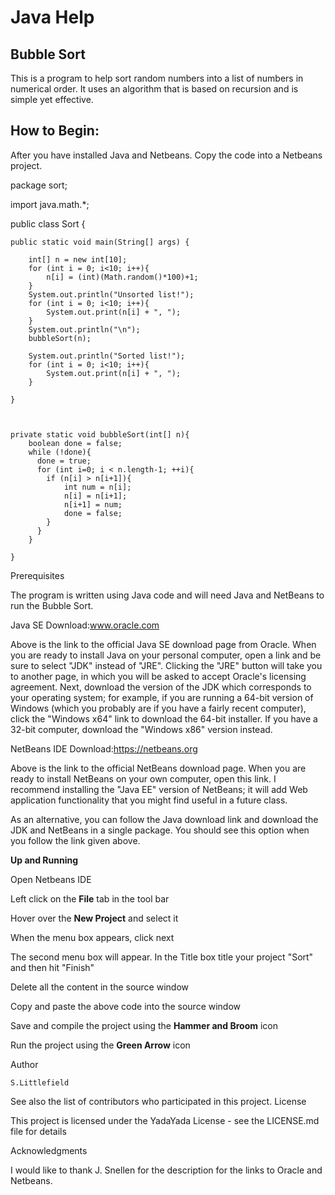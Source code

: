 # Java Help

## Bubble Sort

This is a program to help sort random numbers into a list of numbers in numerical order. It uses an algorithm that is based on recursion and is simple yet effective. 

## How to Begin:

After you have installed Java and Netbeans. Copy the code into a Netbeans project.

package sort;

import java.math.*;

public class Sort {

 
    public static void main(String[] args) {
        
        int[] n = new int[10];
        for (int i = 0; i<10; i++){
            n[i] = (int)(Math.random()*100)+1;
        }
        System.out.println("Unsorted list!");
        for (int i = 0; i<10; i++){
            System.out.print(n[i] + ", ");
        }    
        System.out.println("\n");
        bubbleSort(n);
        
        System.out.println("Sorted list!");
        for (int i = 0; i<10; i++){
            System.out.print(n[i] + ", ");
        }
    
    }    
          
    
    
    private static void bubbleSort(int[] n){
        boolean done = false;
        while (!done){
          done = true;
          for (int i=0; i < n.length-1; ++i){
            if (n[i] > n[i+1]){
                int num = n[i];
                n[i] = n[i+1];
                n[i+1] = num;
                done = false;
            }
          }   
        }
         
    }  



Prerequisites

The program is written using Java code and will need Java and NetBeans to run the Bubble Sort.

Java SE Download:www.oracle.com

Above is the link to the official Java SE download page from Oracle. When you are ready to install Java on your personal computer, open a link and be sure to select "JDK" instead of "JRE".  Clicking the "JRE" button will take you to another page, in which you will be asked to accept Oracle's licensing agreement.  Next, download the version of the JDK which corresponds to your operating system; for example, if you are running a 64-bit version of Windows (which you probably are if you have a fairly recent computer), click the "Windows x64" link to download the 64-bit installer.  If you have a 32-bit computer, download the "Windows x86" version instead.

NetBeans IDE Download:https://netbeans.org

Above is the link to the official NetBeans download page.  When you are ready to install NetBeans on your own computer, open this link.  I recommend installing the "Java EE" version of NetBeans; it will add Web application functionality that you might find useful in a future class.

As an alternative, you can follow the Java download link and download the JDK and NetBeans in a single package.  You should see this option when you follow the link given above.

**Up and Running**

Open Netbeans IDE

Left click on the **File** tab in the tool bar

Hover over the **New Project** and select it

When the menu box appears, click next

The second menu box will appear. In the Title box title your project "Sort" and then hit "Finish"

Delete all the content in the source window

Copy and paste the above code into the source window

Save and compile the project using the **Hammer and Broom** icon

Run the project using the **Green Arrow** icon


Author

    S.Littlefield

See also the list of contributors who participated in this project.
License

This project is licensed under the YadaYada License - see the LICENSE.md file for details

Acknowledgments

I would like to thank J. Snellen for the description for the links to Oracle and Netbeans.
